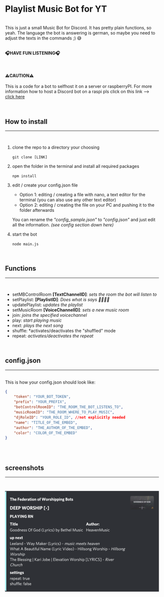 **Playlist Music Bot for YT**
====
<br>
This is just a small Music Bot for Discord. It has pretty plain functions, so yeah. 
The language the bot is answering is german, so maybe you need to adjust the texts in the commands ;) 😅
<br><br>

**🎧HAVE FUN LISTENING🎧**

<br>

#### **⚠️CAUTION⚠️**
This is a code for a bot to selfhost it on a server or raspberryPI. For more information how to host a Discord bot on a raspi pls click on this link --> [click here](https://anidiots.guide/hosting/hosting-on-a-raspberry-pi)

<br>

## **How to install**
_____
<br>

1. clone the repo to a directory your choosing
   
    `git clone [LINK]`

2. open the folder in the terminal and install all required packages

    `npm install`

3. edit / create your config.json file
    - Option 1: editing / creating a file with nano, a text editor for the terminal (you can also use any other text editor)
    - Option 2: editing / creating the file on your PC and pushing it to the folder afterwards

    You can rename the *"config_sample.json"* to *"config.json"* and just edit all the information. *(see config section down here)*

4. start the bot
   
    `node main.js`

<br>

## **Functions**
______
<br>

- setMBControlRoom **[TextChannelID]**: *sets the room the bot will listen to*
- setPlaylist: **[PlaylistID]**: *Does what is says 🤷🏻‍♂️😂*
- updatePlaylist: *updates the playlist*
- setMusicRoom **[VoiceChannelID]**: *sets a new music room*
- join: *joins the specified voicechannel*
- play: *start playing music*
- next: *plays the next song*
- shuffle: *activates/deactivates the "shuffled" mode
- repeat: *activates/deactivates the repeat*

<br>

## **config.json**
_______
<br>
This is how your config.json should look like: 
<br>

```json
{
    "token": "YOUR_BOT_TOKEN",
    "prefix": "YOUR_PREFIX",
    "botControlRoomID": "THE_ROOM_THE_BOT_LISTENS_TO",
    "musicRoomID": "THE_ROOM_WHERE_TO_PLAY_MUSIC",
    "djRoleID": "YOUR_ROLE_ID", //not explicitly needed
    "name": "TITLE_OF_THE_EMBED",    
    "author": "THE_AUTHOR_OF_THE_EMBED",
    "color": "COLOR_OF_THE_EMBED"
}
```
<br><br>
## **screenshots**
_______

<br>

![](images/screenshot1.png)